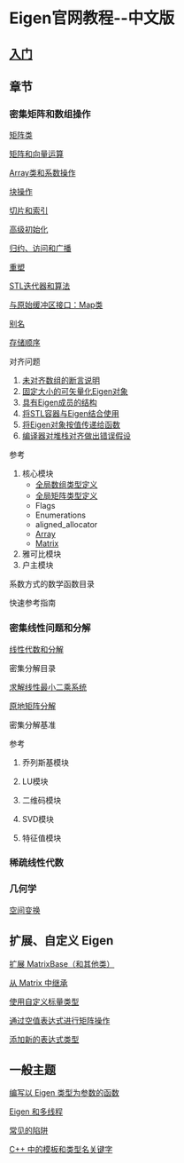 # Eigen官网教程--中文版

## [入门](file/入门.md)

## 章节

### 密集矩阵和数组操作

[矩阵类](file/矩阵类.md)

[矩阵和向量运算](file/矩阵和向量运算.md)

[Array类和系数操作](file/Array类和系数操作.md)

[块操作](file/块操作.md)

[切片和索引](file/切片和索引.md)

[高级初始化](file/高级初始化.md)

[归约、访问和广播](file/归约、访问和广播.md)

[重塑](file/重塑.md)

[STL迭代器和算法](file/STL迭代器和算法.md)

[与原始缓冲区接口：Map类](file/与原始缓冲区接口：Map类.md)

[别名](file/别名.md)

[存储顺序](file/存储顺序.md)

对齐问题

1. [未对齐数组的断言说明](file/未对齐数组的断言说明.md)
2. [固定大小的可矢量化Eigen对象](file/固定大小的可矢量化Eigen对象.md)
3. [具有Eigen成员的结构](file/具有Eigen成员的结构.md)
4. [将STL容器与Eigen结合使用](file/将STL容器与Eigen结合使用.md)
5. [将Eigen对象按值传递给函数](file/将Eigen对象按值传递给函数.md)
6. [编译器对堆栈对齐做出错误假设](file/编译器对堆栈对齐做出错误假设.md)

参考

1. 核心模块
    - [全局数组类型定义](file/全局数组类型定义.md)
    - [全局矩阵类型定义](file/全局矩阵类型定义.md)
    - Flags
    - Enumerations
    - aligned_allocator
    - [Array](file/Array.md)
    - [Matrix](file/Matrix.md)
2. 雅可比模块
3. 户主模块

系数方式的数学函数目录

快速参考指南

### 密集线性问题和分解

[线性代数和分解](file/线性代数和分解.md)

密集分解目录

[求解线性最小二乘系统](file/求解线性最小二乘系统.md)

[原地矩阵分解](file/原地矩阵分解.md)

密集分解基准

参考

1. 乔列斯基模块

2. LU模块

3. 二维码模块

4. SVD模块

5. 特征值模块

### 稀疏线性代数

### 几何学

[空间变换](file/空间变换.md)

## 扩展、自定义 Eigen

[扩展 MatrixBase（和其他类）](file/扩展MatrixBase（和其他类）.md)

[从 Matrix 中继承](file/从Matrix中继承.md)

[使用自定义标量类型](file/使用自定义标量类型.md)

[通过空值表达式进行矩阵操作](file/通过空值表达式进行矩阵操作.md)

[添加新的表达式类型](file/添加新的表达式类型.md)

## 一般主题

[编写以 Eigen 类型为参数的函数](file/编写以Eigen类型为参数的函数.md)

[Eigen 和多线程](file/Eigen和多线程.md)

[常见的陷阱](file/常见的陷阱.md)

[C++ 中的模板和类型名关键字](file/C++中的模板和类型名关键字.md)


